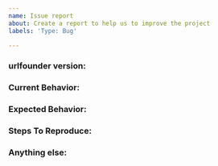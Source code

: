 ```yaml
---
name: Issue report
about: Create a report to help us to improve the project
labels: 'Type: Bug'

---
```


<!-- 
1. Please search to see if an issue already exists for the bug you encountered.
2. For support requests, FAQs or "How to" questions, please use the GitHub Discussions section instead - https://github.com/chainreactors/urlfounder/discussions or
3. Join our discord server at https://discord.gg/projectdiscovery and post the question on the #urlfounder channel.
-->

<!-- ISSUES MISSING IMPORTANT INFORMATION MAY BE CLOSED WITHOUT INVESTIGATION. -->

### urlfounder version:
<!-- You can find current version of urlfounder with "urlfounder -version" -->
<!-- We only accept issues that are reproducible on the latest version of urlfounder. -->
<!-- You can find the latest version of project at https://github.com/chainreactors/urlfounder/releases/ -->

### Current Behavior:
<!-- A concise description of what you're experiencing. -->

### Expected Behavior:
<!-- A concise description of what you expected to happen. -->

### Steps To Reproduce:
<!--
Example: steps to reproduce the behavior:
1. Run 'urlfounder ..'
2. See error...
-->


### Anything else:
<!-- Links? References? Screnshots? Anything that will give us more context about the issue that you are encountering! -->